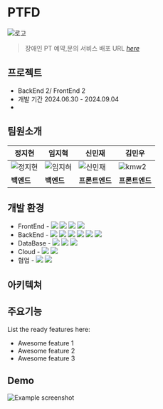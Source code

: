 # PTFD
![로고](https://github.com/user-attachments/assets/488e628b-1f33-41dd-86f9-dae5c359f75f)

> 장애인 PT 예약,문의 서비스
> 배포 URL [_here_]([https://www.example.com](http://default-front-84485-25569413-20a094b6a545.kr.lb.naverncp.com:30))

## 프로젝트
- BackEnd 2/ FrontEnd 2
- 개발 기간 2024.06.30 - 2024.09.04
- 

## 팀원소개
| **정지현** | **임지혁** | **신민재** | **김민우** |
| ---------- | ---------- | ---------- |------------|
| ![정지현](https://github.com/user-attachments/assets/fafc64d6-822a-40fc-b95a-4ba787bda859) | ![임지혀](https://github.com/user-attachments/assets/7ad081ee-1908-4dd7-9dbc-9d99a9287edb) | ![신민재](https://github.com/user-attachments/assets/b5c36a1c-c2d0-4a34-a40e-ad1b49f402d5) | ![kmw2](https://github.com/user-attachments/assets/da799522-3d1f-4535-8a9c-c398c0b43f38) |
| **백엔드** | **백엔드** | **프론트엔드** | **프론트엔드** |






## 개발 환경
- FrontEnd - <img src="https://img.shields.io/badge/javascript-F7DF1E?style=for-the-badge&logo=javascript&logoColor=black"> <img src="https://img.shields.io/badge/react-61DAFB?style=for-the-badge&logo=react&logoColor=black"> <img src="https://img.shields.io/badge/node.js-339933?style=for-the-badge&logo=Node.js&logoColor=white"> <img src="https://img.shields.io/badge/next.js-000000?style=for-the-badge&logo=nextdotjs&logoColor=white">
- BackEnd - <img src="https://img.shields.io/badge/java-007396?style=for-the-badge&logo=java&logoColor=white"> <img src="https://img.shields.io/badge/springboot-6DB33F?style=for-the-badge&logo=springboot&logoColor=white"> <img src="https://img.shields.io/badge/spring security-6DB33F?style=for-the-badge&logo=springsecurity&logoColor=white"> <img src="https://img.shields.io/badge/spring data jpa-6DB33F?style=for-the-badge&logo=spring&logoColor=white"> <img src="https://img.shields.io/badge/spring cloud-6DB33F?style=for-the-badge&logo=spring&logoColor=white"> <img src="https://img.shields.io/badge/stomp-000000?style=for-the-badge&logo=socketdotio&logoColor=white">
- DataBase - <img src="https://img.shields.io/badge/mysql-4479A1?style=for-the-badge&logo=mysql&logoColor=white"> <img src="https://img.shields.io/badge/mongoDB-47A248?style=for-the-badge&logo=MongoDB&logoColor=white"> <img src="https://img.shields.io/badge/redis-FF4438?style=for-the-badge&logo=redis&logoColor=white"> 
- Cloud - <img src="https://img.shields.io/badge/docker-2496ED?style=for-the-badge&logo=docker&logoColor=white"> <img src="https://img.shields.io/badge/Kubernetes-326CE5?style=for-the-badge&logo=kubernetes&logoColor=white"> 
- 협업 - <img src="https://img.shields.io/badge/github-181717?style=for-the-badge&logo=github&logoColor=white"> <img src="https://img.shields.io/badge/notion-000000?style=for-the-badge&logo=notion&logoColor=white"> 

## 아키텍쳐


## 주요기능
List the ready features here:
- Awesome feature 1
- Awesome feature 2
- Awesome feature 3


## Demo
![Example screenshot](./img/screenshot.png)
<!-- If you have screenshots you'd like to share, include them here. -->

